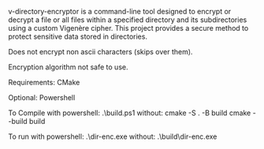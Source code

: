 v-directory-encryptor is a command-line tool designed to encrypt or decrypt a file or all files within a specified directory and its subdirectories using a custom Vigenère cipher. This project provides a secure method to protect sensitive data stored in directories.

Does not encrypt non ascii characters (skips over them).

Encryption algorithm not safe to use.

Requirements:
  CMake

Optional:
  Powershell

To Compile
  with powershell:
    .\build.ps1
  without:
    cmake -S . -B build
    cmake --build build

To run
  with powershell:
    .\dir-enc.exe
  without:
    .\build\dir-enc.exe
